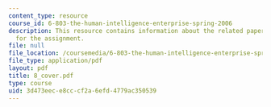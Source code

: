 ```yaml
---
content_type: resource
course_id: 6-803-the-human-intelligence-enterprise-spring-2006
description: This resource contains information about the related paper and the guidelines
  for the assignment.
file: null
file_location: /coursemedia/6-803-the-human-intelligence-enterprise-spring-2006/3d473eece8cccf2a6efd4779ac350539_8_cover.pdf
file_type: application/pdf
layout: pdf
title: 8_cover.pdf
type: course
uid: 3d473eec-e8cc-cf2a-6efd-4779ac350539
---
```

